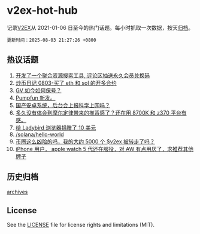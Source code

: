 # v2ex-hot-hub

 记录[V2EX](https://www.v2ex.com/)从 2021-01-06 日至今的热门话题。每小时抓取一次数据，按天[归档](archives)。

`更新时间：2025-08-03 21:27:26 +0800`

## 热议话题

1. [开发了一个聚合资源搜索工具, 评论区抽送永久会员兑换码](https://www.v2ex.com/t/1149556)
1. [炒币日记 0803-买了 eth 和 sol 的开多合约](https://www.v2ex.com/t/1149544)
1. [GV 如今如何保号？](https://www.v2ex.com/t/1149533)
1. [Pumpfun 新发。](https://www.v2ex.com/t/1149622)
1. [国产安卓系统，后台会上报科学上网吗？](https://www.v2ex.com/t/1149575)
1. [多久没有体会到摩尔定律带来的推背感了？还在用 8700K 和 z370 平台有感。](https://www.v2ex.com/t/1149573)
1. [给 Ladybird 浏览器捐赠了 10 美元](https://www.v2ex.com/t/1149550)
1. [/solana/hello-world](https://www.v2ex.com/t/1149587)
1. [币圈这么凶险的吗，我的大约 5000 个 $v2ex 被转走了吗？](https://www.v2ex.com/t/1149540)
1. [iPhone 用户， apple watch 5 代还在服役，对 AW 有点用厌了，求推荐其他牌子](https://www.v2ex.com/t/1149572)

## 历史归档

[archives](archives)

## License

See the [LICENSE](LICENSE) file for license rights and limitations (MIT).
